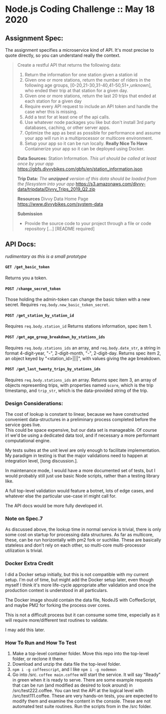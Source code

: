 # Node.js Coding Challenge :: May 18 2020


## Assignment Spec:

The assignment specifies a microservice kind of API.  It's most precise to quote directly, so you can understand really the context.

> Create a restful API that returns the following data:
> 1. Return the information for one station given a station id
> 2. Given one or more stations, return the number of riders in the following age groups, [0-20,21-30,31-40,41-50,51+,unknown], who ended their trip at that station for a given day.
> 3. Given one or more stations, return the last 20 trips that ended at each station for a given day
> 4. Require every API request to include an API token and handle the case wher this is missing.
> 5. Add a test for at least one of the api calls.
> 6. Use whatever node packages you like but don't install 3rd party databases, caching, or other server apps.
> 7. Optimize the app as best as possible for performance and assume your app will run in a multiprocessor or multicore environment.
> 8. Setup your app so it can be run locally.
> **Really Nice To Have** Containerize your app so it can be deployed using Docker.
>
> **Data Sources:** Station Information. _This url should be called at least once by your app_
> https://gbfs.divvybikes.com/gbfs/en/station_information.json
>
> **Trip Data:** _The **unzipped** version of this data should be loaded from the filesystem into your app_
> https://s3.amazonaws.com/divvy-data/tripdata/Divvy_Trips_2019_Q2.zip
>
> **Resources** Divvy Data Home Page https://www.divvybikes.com/system-data
>
> **Submission**
> - Provide the source code to your project through a file or code repository
> [...]
> [README required]


## API Docs:

_rudimentary as this is a small prototype_

#### `GET /get_basic_token`
Returns you a token.
#### `POST /change_secret_token`
Those holding the admin-token can change the basic token with a new secret.
Requires `req.body.new_basic_token_secret`.
#### `POST /get_station_by_station_id`
Requires `req.body.station_id`
Returns stations information, spec item 1.
#### `POST /get_age_group_breakdown_by_stations_ids`
Requires `req.body.stations_ids` an array, and `req.body.date_str`, a string in format 4-digit-year, "-", 2-digit-month, "-", 2-digit-day.
Returns spec item 2, an object keyed by "<station_id>||||<date-str>", with values giving the age breakdown.
#### `POST /get_last_twenty_trips_by_stations_ids`
Requires `req.body.stations_ids` an array.
Returns spec item 3, an array of objects representing trips, with properties named `score`, which is the trip timestamp, and `trip_str`, which is the data-provided string of the trip.


###  Design Considerations:

The cost of lookup is constant to linear, because we have constructed convenient data-structures in a preliminary process completed before the service goes live.  
This could be space expensive, but our data set is manageable.  Of course irl we'd be using a dedicated data tool, and if necessary a more performant computational engine.

My tests suites at the unit level are only enough to facilitate implementation.  My paradigm in testing is that the major validations need to happen at integration level, [long discussion.].

In maintenance mode, I would have a more documented set of tests, but I would probably still just use basic Node scripts, rather than a testing library like.

A full top-level validation would feature a botnet, lots of edge cases, and whatever else the particular use-case irl might call for.

The API docs would be more fully developed irl.


### Note on Spec.7
As discussed above, the lookup time in normal service is trivial, there is only some cost on startup for processing data structures.  As far as multicore, these, can be run horizontally with pm2 fork or suchlike.  These are basically stateless and don't rely on each other, so multi-core multi-processor utilization is trivial.


### Docker Extra Credit

I did a Docker setup initially, but this is not compatible with my current setup.  I'm out of time, but might add the Docker setup later, even though myself I think it's more life-cycle appropriate after validation and once the production context is understood in all particulars.

The Docker image should contain the data file, NodeJS with CoffeeScript, and maybe PM2 for forking the process over cores.

This is not a difficult process but it can consume some time, especially as it will require more/different test routines to validate.

I may add this later.

### How To Run and How To Test

1. Make a top-level container folder. Move this repo into the top-level folder, or reclone it there.
2. Download and unzip the data file the top-level folder.
3. `npm i -g coffeescript`, and I like `npm i -g nodemon`
4. Go into /src.  `coffee main.coffee` will start the service.  It will say "Ready" in green when it is ready to serve.  There are some example requests that can be run (and modified as desired to look around) in /src/test222.coffee.  You can test the API at the logical level with /src/test111.coffee.  These are very hands-on tests, you are expected to modify them and examine the content in the console.  These are not automated test suite routines.  Run the scripts from in the /src folder.

